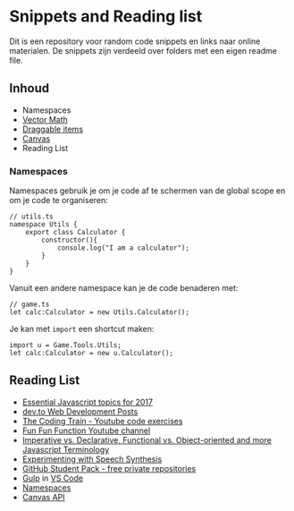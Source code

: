 # Snippets and Reading list
Dit is een repository voor random code snippets en links naar online materialen.
De snippets zijn verdeeld over folders met een eigen readme file.

## Inhoud
- Namespaces
- [Vector Math](dev/vector/)
- [Draggable items](dev/draggable/)
- [Canvas](dev/canvas/)
- Reading List

### Namespaces
Namespaces gebruik je om je code af te schermen van de global scope en om je code te organiseren:
```
// utils.ts
namespace Utils {
    export class Calculator {
        constructor(){
            console.log("I am a calculator");
        }
    }
}
```
Vanuit een andere namespace kan je de code benaderen met:
```
// game.ts
let calc:Calculator = new Utils.Calculator();
```
Je kan met `import` een shortcut maken:
```
import u = Game.Tools.Utils;
let calc:Calculator = new u.Calculator();
```

## Reading List

- [Essential Javascript topics for 2017](https://medium.com/javascript-scene/top-javascript-frameworks-topics-to-learn-in-2017-700a397b711)
- [dev.to Web Development Posts](https://dev.to)
- [The Coding Train - Youtube code exercises](https://www.youtube.com/user/shiffman)
- [Fun Fun Function Youtube channel](https://www.youtube.com/channel/UCO1cgjhGzsSYb1rsB4bFe4Q/)
- [Imperative vs. Declarative, Functional vs. Object-oriented and more Javascript Terminology](https://medium.freecodecamp.com/programming-mental-models-47ccc65eb334)
- [Experimenting with Speech Synthesis](https://www.smashingmagazine.com/2017/02/experimenting-with-speechsynthesis/)
- [GitHub Student Pack - free private repositories](https://education.github.com/pack)
- [Gulp](http://gulpjs.com) in [VS Code](https://www.typescriptlang.org/docs/handbook/gulp.html)
- [Namespaces](https://www.typescriptlang.org/docs/handbook/namespaces.html)
- [Canvas API](https://developer.mozilla.org/en-US/docs/Web/API/Canvas_API)